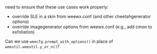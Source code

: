 need to ensure that these use cases work properly:
- override SLE in a skin from weewx.conf (and other cheetahgenerator options)
- override imagegenerator options from weewx.conf (e.g., add cmon to exfoliation)

Can we use `weecfg.prompt_with_options()` in place of `weeutil.weeutil.y_or_n()`?
